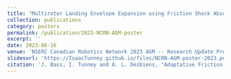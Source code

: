 ```yaml
---
title: "Multirotor Landing Envelope Expansion using Friction Shock Absorbers"
collection: publications
category: posters
permalink: /publication/2023-NCRN-AGM-poster
excerpt: ''
date: 2023-06-16
venue: 'NSERC Canadian Robotics Network 2023 AGM -- Research Update Presentation to Partners'
slidesurl: 'https://IsaacTunney.github.io/files/NCRN-AGM-poster-2023.pdf'
citation: 'J. Bass, I. Tunney and A. L. Desbiens, "Adaptative Friction Shock Absorbers and Reverse Thrust for Fast Multirotor Landing on Inclined Surfaces," in IEEE Conference, Kyoto (Japan), October 2022'
---
```


<!-- The contents above will be part of a list of publications, if the user clicks the link for the publication than the contents of section will be rendered as a full page, allowing you to provide more information about the paper for the reader. When publications are displayed as a single page, the contents of the above "citation" field will automatically be included below this section in a smaller font. -->